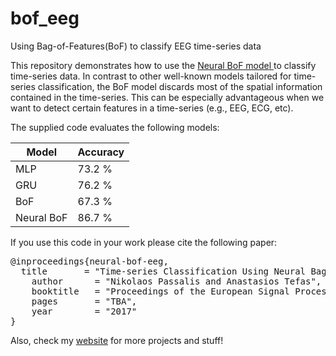 # bof_eeg
Using Bag-of-Features(BoF) to classify EEG time-series data

This repository demonstrates how to use the [Neural BoF model ](https://github.com/passalis/neural-bof) to classify time-series data. In contrast to other well-known models tailored for time-series classification, the BoF model discards most of the spatial information contained in the time-series. This can be especially advantageous when we want to detect certain features in a time-series (e.g., EEG, ECG, etc).

The supplied code evaluates the following models:

| Model         | Accuracy |
| ------------- | ------------- |
| MLP           | 73.2 % |
| GRU           | 76.2 % |
| BoF           | 67.3 % |
| Neural BoF    | 86.7 % |

If you use this code in your work please cite the following paper:

<pre>
@inproceedings{neural-bof-eeg,
  title       = "Time-series Classification Using Neural Bag-of-Features",
	author      = "Nikolaos Passalis and Anastasios Tefas",
	booktitle   = "Proceedings of the European Signal Processing Conference",
	pages       = "TBA",
	year        = "2017"
}
</pre>


Also, check my [website](http://users.auth.gr/passalis) for more projects and stuff!
